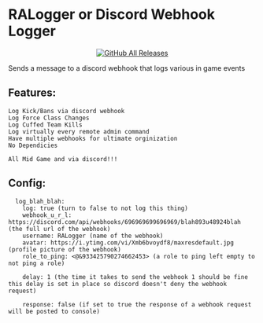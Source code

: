 # RALogger or Discord Webhook Logger
<p align="center">
  <a href="https://github.com/SplatTab/RALogger/releases/"><img src="https://img.shields.io/github/downloads/SplatTab/ralogger/total.svg" alt="GitHub All Releases"/></a>
</p>

Sends a message to a discord webhook that logs various in game events

## Features:
```
Log Kick/Bans via discord webhook
Log Force Class Changes
Log Cuffed Team Kills
Log virtually every remote admin command
Have multiple webhooks for ultimate orginization
No Dependicies

All Mid Game and via discord!!!
```

## Config:
```
  log_blah_blah:
    log: true (turn to false to not log this thing)
    webhook_u_r_l: https://discord.com/api/webhooks/696969699696969/blah893u48924blah (the full url of the webhook)
    username: RALogger (name of the webhook)
    avatar: https://i.ytimg.com/vi/Xmb6bvoydf8/maxresdefault.jpg (profile picture of the webhook)
    role_to_ping: <@&933425790274662453> (a role to ping left empty to not ping a role)
    
    delay: 1 (the time it takes to send the webhook 1 should be fine this delay is set in place so discord doesn't deny the webhook request)
    
    response: false (if set to true the response of a webhook request will be posted to console)
```
